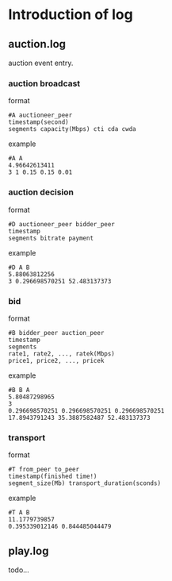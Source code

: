 # Introduction of log

## auction.log

auction event entry.

### auction broadcast
format
```
#A auctioneer_peer
timestamp(second)
segments capacity(Mbps) cti cda cwda
```
example
```
#A A
4.96642613411
3 1 0.15 0.15 0.01
```

### auction decision
format
```
#D auctioneer_peer bidder_peer
timestamp
segments bitrate payment
```

example
```
#D A B
5.88063812256
3 0.296698570251 52.483137373
```

### bid
format
```
#B bidder_peer auction_peer
timestamp 
segments
rate1, rate2, ..., ratek(Mbps)
price1, price2, ..., pricek
```

example
```
#B B A
5.80487298965
3
0.296698570251 0.296698570251 0.296698570251
17.8943791243 35.3887582487 52.483137373
```

### transport
format
```
#T from_peer to_peer
timestamp(finished time!)
segment_size(Mb) transport_duration(sconds)
```
example
```
#T A B
11.1779739857
0.395339012146 0.844485044479
```

## play.log

todo...